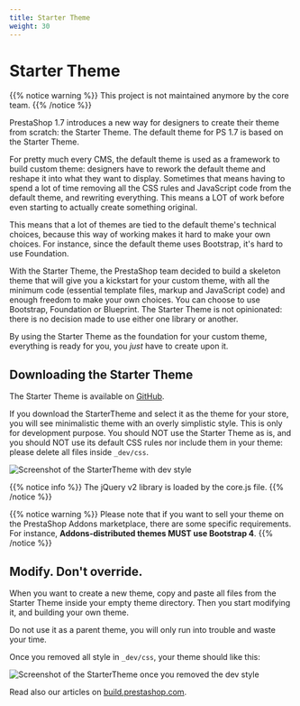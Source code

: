 ```yaml
---
title: Starter Theme
weight: 30
---
```


# Starter Theme

{{% notice warning %}}
This project is not maintained anymore by the core team.
{{% /notice %}}

PrestaShop 1.7 introduces a new way for designers to create their theme from scratch: the Starter Theme. The default theme for PS 1.7 is based on the Starter Theme.

For pretty much every CMS, the default theme is used as a framework to build custom theme: designers have to rework the default theme and reshape it into what they want to display. Sometimes that means having to spend a lot of time removing all the CSS rules and JavaScript code from the default theme, and rewriting everything. This means a LOT of work before even starting to actually create something original.

This means that a lot of themes are tied to the default theme's technical choices, because this way of working makes it hard to make your own choices. For instance, since the default theme uses Bootstrap, it's hard to use Foundation.

With the Starter Theme, the PrestaShop team decided to build a skeleton theme that will give you a kickstart for your custom theme, with all the minimum code (essential template files, markup and JavaScript code) and enough freedom to make your own choices. You can choose to use Bootstrap, Foundation or Blueprint. The Starter Theme is not opinionated: there is no decision made to use either one library or another.

By using the Starter Theme as the foundation for your custom theme, everything is ready for you, you *just* have to create upon it.

## Downloading the Starter Theme

The Starter Theme is available on [GitHub](https://github.com/PrestaShop/StarterTheme).

If you download the StarterTheme and select it as the theme for your store, you will see minimalistic theme with an overly simplistic style. This is only for development purpose. You should NOT use the Starter Theme as is, and you should NOT use its default CSS rules nor include them in your theme: please delete all files inside `_dev/css`.

![Screenshot of the StarterTheme with dev style](../img/starter-theme-dev-style.png)

{{% notice info %}}
The jQuery v2 library is loaded by the core.js file.
{{% /notice %}}

{{% notice warning %}}
Please note that if you want to sell your theme on the PrestaShop Addons marketplace, there are some specific requirements. For instance, **Addons-distributed themes MUST use Bootstrap 4**.
{{% /notice %}}

## Modify. Don't override.

When you want to create a new theme, copy and paste all files from the
Starter Theme inside your empty theme directory. Then you start
modifying it, and building your own theme.

Do not use it as a parent theme, you will only run into trouble and
waste your time.

Once you removed all style in `_dev/css`, your theme should like this:

![Screenshot of the StarterTheme once you removed the dev style](../img/starter-theme-no-style.png)

Read also our articles on [build.prestashop.com](https://build.prestashop.com/tag/starter-theme/).
